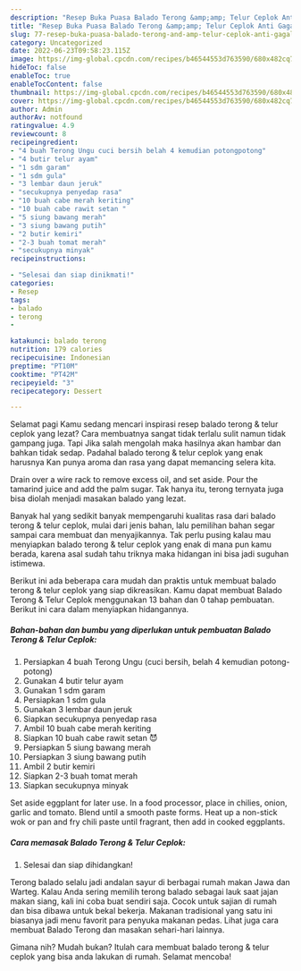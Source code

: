 ```yaml
---
description: "Resep Buka Puasa Balado Terong &amp;amp; Telur Ceplok Anti Gagal"
title: "Resep Buka Puasa Balado Terong &amp;amp; Telur Ceplok Anti Gagal"
slug: 77-resep-buka-puasa-balado-terong-and-amp-telur-ceplok-anti-gagal
category: Uncategorized
date: 2022-06-23T09:58:23.115Z
image: https://img-global.cpcdn.com/recipes/b46544553d763590/680x482cq70/balado-terong-telur-ceplok-foto-resep-utama.jpg
hideToc: false
enableToc: true
enableTocContent: false
thumbnail: https://img-global.cpcdn.com/recipes/b46544553d763590/680x482cq70/balado-terong-telur-ceplok-foto-resep-utama.jpg
cover: https://img-global.cpcdn.com/recipes/b46544553d763590/680x482cq70/balado-terong-telur-ceplok-foto-resep-utama.jpg
author: Admin
authorAv: notfound
ratingvalue: 4.9
reviewcount: 8
recipeingredient:
- "4 buah Terong Ungu cuci bersih belah 4 kemudian potongpotong"
- "4 butir telur ayam"
- "1 sdm garam"
- "1 sdm gula"
- "3 lembar daun jeruk"
- "secukupnya penyedap rasa"
- "10 buah cabe merah keriting"
- "10 buah cabe rawit setan "
- "5 siung bawang merah"
- "3 siung bawang putih"
- "2 butir kemiri"
- "2-3 buah tomat merah"
- "secukupnya minyak"
recipeinstructions:

- "Selesai dan siap dinikmati!"
categories:
- Resep
tags:
- balado
- terong
- 

katakunci: balado terong  
nutrition: 179 calories
recipecuisine: Indonesian
preptime: "PT10M"
cooktime: "PT42M"
recipeyield: "3"
recipecategory: Dessert

---
```



Selamat pagi Kamu sedang mencari inspirasi resep balado terong &amp; telur ceplok yang lezat? Cara membuatnya sangat tidak terlalu sulit namun tidak gampang juga. Tapi Jika salah mengolah maka hasilnya akan hambar dan bahkan tidak sedap. Padahal balado terong &amp; telur ceplok yang enak harusnya Kan punya aroma dan rasa yang dapat memancing selera kita.


Drain over a wire rack to remove excess oil, and set aside. Pour the tamarind juice and add the palm sugar. Tak hanya itu, terong ternyata juga bisa diolah menjadi masakan balado yang lezat.

Banyak hal yang sedikit banyak mempengaruhi kualitas rasa dari balado terong &amp; telur ceplok, mulai dari jenis bahan, lalu pemilihan bahan segar sampai cara membuat dan menyajikannya. Tak perlu pusing kalau mau menyiapkan balado terong &amp; telur ceplok yang enak di mana pun kamu berada, karena asal sudah tahu triknya maka hidangan ini bisa jadi suguhan istimewa.


Berikut ini ada beberapa cara mudah dan praktis untuk membuat balado terong &amp; telur ceplok yang siap dikreasikan. Kamu dapat membuat Balado Terong &amp; Telur Ceplok menggunakan 13 bahan dan 0 tahap pembuatan. Berikut ini cara dalam menyiapkan hidangannya.

<!--inarticleads1-->

##### Bahan-bahan dan bumbu yang diperlukan untuk pembuatan Balado Terong &amp; Telur Ceplok:

1. Persiapkan 4 buah Terong Ungu (cuci bersih, belah 4 kemudian potong-potong)
1. Gunakan 4 butir telur ayam
1. Gunakan 1 sdm garam
1. Persiapkan 1 sdm gula
1. Gunakan 3 lembar daun jeruk
1. Siapkan secukupnya penyedap rasa
1. Ambil 10 buah cabe merah keriting
1. Siapkan 10 buah cabe rawit setan 😈
1. Persiapkan 5 siung bawang merah
1. Persiapkan 3 siung bawang putih
1. Ambil 2 butir kemiri
1. Siapkan 2-3 buah tomat merah
1. Siapkan secukupnya minyak


Set aside eggplant for later use. In a food processor, place in chilies, onion, garlic and tomato. Blend until a smooth paste forms. Heat up a non-stick wok or pan and fry chili paste until fragrant, then add in cooked eggplants. 

<!--inarticleads2-->

##### Cara memasak Balado Terong &amp; Telur Ceplok:


1. Selesai dan siap dihidangkan!

Terong balado selalu jadi andalan sayur di berbagai rumah makan Jawa dan Warteg. Kalau Anda sering memilih terong balado sebagai lauk saat jajan makan siang, kali ini coba buat sendiri saja. Cocok untuk sajian di rumah dan bisa dibawa untuk bekal bekerja. Makanan tradisional yang satu ini biasanya jadi menu favorit para penyuka makanan pedas. Lihat juga cara membuat Balado Terong dan masakan sehari-hari lainnya. 

Gimana nih? Mudah bukan? Itulah cara membuat balado terong &amp; telur ceplok yang bisa anda lakukan di rumah. Selamat mencoba!
